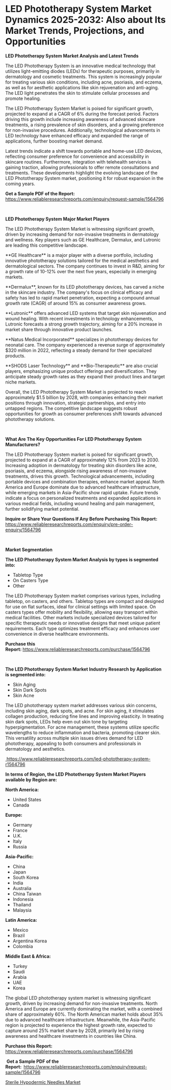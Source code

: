 <p><h1>LED Phototherapy System Market Dynamics 2025-2032: Also about Its Market Trends, Projections, and Opportunities</h1></p><p><strong>LED Phototherapy System Market Analysis and Latest Trends</strong></p>
<p><p>The LED Phototherapy System is an innovative medical technology that utilizes light-emitting diodes (LEDs) for therapeutic purposes, primarily in dermatology and cosmetic treatments. This system is increasingly popular for treating various skin conditions, including acne, psoriasis, and eczema, as well as for aesthetic applications like skin rejuvenation and anti-aging. The LED light penetrates the skin to stimulate cellular processes and promote healing.</p><p>The LED Phototherapy System Market is poised for significant growth, projected to expand at a CAGR of 6% during the forecast period. Factors driving this growth include increasing awareness of advanced skincare treatments, a rising prevalence of skin disorders, and a growing preference for non-invasive procedures. Additionally, technological advancements in LED technology have enhanced efficacy and expanded the range of applications, further boosting market demand.</p><p>Latest trends indicate a shift towards portable and home-use LED devices, reflecting consumer preference for convenience and accessibility in skincare routines. Furthermore, integration with telehealth services is gaining traction, allowing professionals to offer remote consultations and treatments. These developments highlight the evolving landscape of the LED Phototherapy System market, positioning it for robust expansion in the coming years.</p></p>
<p><strong>Get a Sample PDF of the Report:&nbsp;</strong> <a href="https://www.reliableresearchreports.com/enquiry/request-sample/1564796?utm_campaign=2267&utm_medium=2&utm_source=Github&utm_content=ia&utm_term=04032025&utm_id=led-phototherapy-system">https://www.reliableresearchreports.com/enquiry/request-sample/1564796</a></p>
<p>&nbsp;</p>
<p><strong>LED Phototherapy System Major Market Players</strong></p>
<p><p>The LED Phototherapy System Market is witnessing significant growth, driven by increasing demand for non-invasive treatments in dermatology and wellness. Key players such as GE Healthcare, Dermalux, and Lutronic are leading this competitive landscape.</p><p>**GE Healthcare** is a major player with a diverse portfolio, including innovative phototherapy solutions tailored for the medical aesthetics and dermatological sectors. The company continues to invest in R&D, aiming for a growth rate of 10-12% over the next five years, especially in emerging markets.</p><p>**Dermalux**, known for its LED phototherapy devices, has carved a niche in the skincare industry. The company's focus on clinical efficacy and safety has led to rapid market penetration, expecting a compound annual growth rate (CAGR) of around 15% as consumer awareness grows.</p><p>**Lutronic** offers advanced LED systems that target skin rejuvenation and wound healing. With recent investments in technology enhancements, Lutronic forecasts a strong growth trajectory, aiming for a 20% increase in market share through innovative product launches.</p><p>**Natus Medical Incorporated** specializes in phototherapy devices for neonatal care. The company experienced a revenue surge of approximately $320 million in 2022, reflecting a steady demand for their specialized products.</p><p>**SHODS Laser Technology** and **Bio-Therapeutic** are also crucial players, emphasizing unique product offerings and diversification. They anticipate steady growth rates as they expand their product lines and target niche markets.</p><p>Overall, the LED Phototherapy System Market is projected to reach approximately $1.5 billion by 2028, with companies enhancing their market positions through innovation, strategic partnerships, and entry into untapped regions. The competitive landscape suggests robust opportunities for growth as consumer preferences shift towards advanced phototherapy solutions.</p></p>
<p>&nbsp;</p>
<p><strong>What Are The Key Opportunities For LED Phototherapy System Manufacturers?</strong></p>
<p><p>The LED Phototherapy System market is poised for significant growth, projected to expand at a CAGR of approximately 12% from 2023 to 2030. Increasing adoption in dermatology for treating skin disorders like acne, psoriasis, and eczema, alongside rising awareness of non-invasive treatments, drives this growth. Technological advancements, including portable devices and combination therapies, enhance market appeal. North America and Europe dominate due to advanced healthcare infrastructure, while emerging markets in Asia-Pacific show rapid uptake. Future trends indicate a focus on personalized treatments and expanded applications in various medical fields, including wound healing and pain management, further solidifying market potential.</p></p>
<p><strong>Inquire or Share Your Questions If Any Before Purchasing This Report:</strong> <a href="https://www.reliableresearchreports.com/enquiry/pre-order-enquiry/1564796?utm_campaign=2267&utm_medium=2&utm_source=Github&utm_content=ia&utm_term=04032025&utm_id=led-phototherapy-system">https://www.reliableresearchreports.com/enquiry/pre-order-enquiry/1564796</a></p>
<p>&nbsp;</p>
<p><strong>Market Segmentation</strong></p>
<p><strong>The LED Phototherapy System Market Analysis by types is segmented into:</strong></p>
<p><ul><li>Tabletop Type</li><li>On Casters Type</li><li>Other</li></ul></p>
<p><p>The LED Phototherapy System market comprises various types, including tabletop, on casters, and others. Tabletop types are compact and designed for use on flat surfaces, ideal for clinical settings with limited space. On casters types offer mobility and flexibility, allowing easy transport within medical facilities. Other markets include specialized devices tailored for specific therapeutic needs or innovative designs that meet unique patient requirements. Each type optimizes treatment efficacy and enhances user convenience in diverse healthcare environments.</p></p>
<p><strong>Purchase this Report:&nbsp;</strong><a href="https://www.reliableresearchreports.com/purchase/1564796?utm_campaign=2267&utm_medium=2&utm_source=Github&utm_content=ia&utm_term=04032025&utm_id=led-phototherapy-system">https://www.reliableresearchreports.com/purchase/1564796</a></p>
<p>&nbsp;</p>
<p><strong>The LED Phototherapy System Market Industry Research by Application is segmented into:</strong></p>
<p><ul><li>Skin Aging</li><li>Skin Dark Spots</li><li>Skin Acne</li></ul></p>
<p><p>The LED phototherapy system market addresses various skin concerns, including skin aging, dark spots, and acne. For skin aging, it stimulates collagen production, reducing fine lines and improving elasticity. In treating skin dark spots, LEDs help even out skin tone by targeting hyperpigmentation. For acne management, these systems utilize specific wavelengths to reduce inflammation and bacteria, promoting clearer skin. This versatility across multiple skin issues drives demand for LED phototherapy, appealing to both consumers and professionals in dermatology and aesthetics.</p></p>
<p><a href="https://www.reliableresearchreports.com/led-phototherapy-system-r1564796?utm_campaign=2267&utm_medium=2&utm_source=Github&utm_content=ia&utm_term=04032025&utm_id=led-phototherapy-system">&nbsp;https://www.reliableresearchreports.com/led-phototherapy-system-r1564796</a></p>
<p><strong>In terms of Region, the LED Phototherapy System Market Players available by Region are:</strong></p>
<p>
    <p> <strong> North America: </strong>
        <ul>
            <li>United States</li>
            <li>Canada</li>
        </ul>
        </p> 
    <p> <strong> Europe: </strong>
        <ul>
            <li>Germany</li>
            <li>France</li>
            <li>U.K.</li>
            <li>Italy</li>
            <li>Russia</li>
        </ul>
        </p> 
    <p> <strong> Asia-Pacific: </strong>
        <ul>
            <li>China</li>
            <li>Japan</li>
            <li>South Korea</li>
            <li>India</li>
            <li>Australia</li>
            <li>China Taiwan</li>
            <li>Indonesia</li>
            <li>Thailand</li>
            <li>Malaysia</li>
        </ul>
        </p> 
    <p> <strong> Latin America: </strong>
        <ul>
            <li>Mexico</li>
            <li>Brazil</li>
            <li>Argentina Korea</li>
            <li>Colombia</li>
        </ul>
        </p> 
    <p> <strong> Middle East & Africa: </strong>
        <ul>
            <li>Turkey</li>
            <li>Saudi</li>
            <li>Arabia</li>
            <li>UAE</li>
            <li>Korea</li>
        </ul>
    </p>
    </p>
<p><p>The global LED phototherapy system market is witnessing significant growth, driven by increasing demand for non-invasive treatments. North America and Europe are currently dominating the market, with a combined share of approximately 60%. The North American market holds about 35% due to advanced healthcare infrastructure. Meanwhile, the Asia-Pacific region is projected to experience the highest growth rate, expected to capture around 25% market share by 2028, primarily led by rising awareness and healthcare investments in countries like China.</p></p>
<p><strong>Purchase this Report: </strong><a href="https://www.reliableresearchreports.com/purchase/1564796?utm_campaign=2267&utm_medium=2&utm_source=Github&utm_content=ia&utm_term=04032025&utm_id=led-phototherapy-system">https://www.reliableresearchreports.com/purchase/1564796</a></p>
<p>&nbsp;<strong>Get a Sample PDF of the Report:&nbsp;&nbsp;</strong><a href="https://www.reliableresearchreports.com/enquiry/request-sample/1564796?utm_campaign=2267&utm_medium=2&utm_source=Github&utm_content=ia&utm_term=04032025&utm_id=led-phototherapy-system">https://www.reliableresearchreports.com/enquiry/request-sample/1564796</a></p>
<p><strong></strong></p>
<p><p><a href="https://github.com/delindacallegari68/Market-Research-Report-List-1/blob/main/sterile-hypodermic-needles-market.md?utm_campaign=2267&utm_medium=2&utm_source=Github&utm_content=ia&utm_term=04032025&utm_id=led-phototherapy-system">Sterile Hypodermic Needles Market</a></p></p>